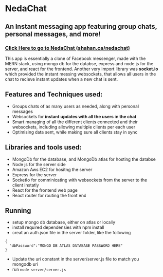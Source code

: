 # NedaChat
## An Instant messaging app featuring group chats, personal messages, and more!

### [Click Here to go to NedaChat (shahan.ca/nedachat)](http://shahan.ca/nedachat)

This app is essentially a clone of Facebook messenger, made with the MERN stack, using mongo db for the databse, express and node js for the server,
and react for the frontend. Another very import library was **socket.io** which provided the instant messing websockets, that allows all users in the chat to 
recieve instant updates when a new chat is sent.

## Features and Techniques used:
- Groups chats of as many users as needed, along with personal messages
- Websockets for **instant updates with all the users in the chat**
- Smart managing of all the different clients connected and their websockets, including allowing multiple clients per each user
- Optimising data sent, while making sure all clients stay in sync


## Libraries and tools used:
- MongoDb for the database, and MongoDb atlas for hosting the databse
- Node js for the server side
- Amazon Aws EC2 for hositng the server
- Express for the server
- SocketIo for comminicating with websockets from the server to the client instatly
- React for the frontend web page
- React router for routing the front end

 

## Running

- setup mongo db database, either on atlas or locally
- install required dependensies with npm install 
- creat an auth.json file in the server folder, like the following
```
{
  "dbPassword":"MONGO DB ATLAS DATABASE PASSWORD HERE"
}
```
- Update the uri constant in the server/server.js file to match you mongodb uri
- run ` node server/server.js `


